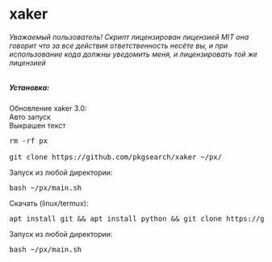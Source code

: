 # xaker
<h6>Уважаемый пользователь! Скрипт лицензирован лицензией MIT она говорит что за все действия ответственность несёте вы, и при использование кода должны уведомить меня, и лицензировать той же лицензией</h6>
<h5>Установка:</h5>

Обновление xaker 3.0:</br>
Авто запуск </br>
Выкрашен текст </br>
<pre>rm -rf px</br>
git clone https://github.com/pkgsearch/xaker ~/px/ <br></pre>
Запуск из любой директории:
<pre>bash ~/px/main.sh <br></pre>
Скачать (linux/termux):</br>
<pre>apt install git && apt install python && git clone https://github.com/pkgsearch/xaker ~/px/ && pip install requests</br></pre>
Запуск из любой директории:</br>
<pre>bash ~/px/main.sh <br></pre>
